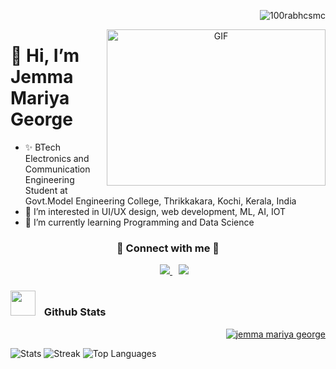 <p align="right">
	<img src="https://komarev.com/ghpvc/?username=jemma-mg&label=Profile%20views&color=0e75b6&style=flat" alt="100rabhcsmc"/>
</p>

<a target="_blank" align="center">
  <img align="right" top="100" height="250" width="350" alt="GIF" src="https://media.giphy.com/media/SWoSkN6DxTszqIKEqv/giphy.gif">
</a>

# 👋 Hi, I’m Jemma Mariya George 

- ✨ BTech Electronics and Communication Engineering Student at Govt.Model Engineering College, Thrikkakara, Kochi, Kerala, India
- 👀 I’m interested in UI/UX design, web development, ML, AI, IOT
- 🌱 I’m currently learning Programming and Data Science

<p align="center">
  <h3 align="center" > 🤝 Connect with me 🤝 </h3>
  <div align="center" class="icons-social" style="margin-left: 10px;">
      <a style="margin-left: 10px;" target="_blank" href="https://www.linkedin.com/in/jemma-mariya-george/">
	    <img src="https://img.icons8.com/doodle/40/000000/linkedin--v2.png">
      </a>
      <a style="margin-left: 10px;" target="_blank" href="https://github.com/jemma-mg">
	    <img src="https://img.icons8.com/doodle/40/000000/github--v1.png">
      </a>
  </div>
</p>

### <img src="https://media.giphy.com/media/iY8CRBdQXODJSCERIr/giphy.gif" width="40" height="40" style="margin-right: 10px; margin-bottom:-8px;"> Github Stats

<!-- Trophe -->
<p align="right" ><a href="https://github.com/jemma-mg/github-profile-trophy">
	<img src="https://github-profile-trophy.vercel.app/?username=jemma-mg&theme=lit&column=8" alt="jemma mariya george" />
</a> </p>

![Stats](https://github-readme-stats.vercel.app/api?username=jemma-mg&show_icons=true&theme=dark)
![Streak](https://github-readme-streak-stats.herokuapp.com/?user=jemma-mg&theme=algolia)
![Top Languages](https://github-readme-stats.vercel.app/api/top-langs/?username=jemma-mg&langs_count=8&theme=light&layout=compact)

<!---
jemma-mg/jemma-mg is a ✨ special ✨ repository because its `README.md` (this file) appears on your GitHub profile.
You can click the Preview link to take a look at your changes.
--->
